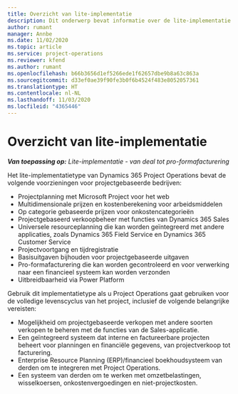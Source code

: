 ```yaml
---
title: Overzicht van lite-implementatie
description: Dit onderwerp bevat informatie over de lite-implementatie van Dynamics 365 Project Operations.
author: rumant
manager: Annbe
ms.date: 11/02/2020
ms.topic: article
ms.service: project-operations
ms.reviewer: kfend
ms.author: rumant
ms.openlocfilehash: b66b3656d1ef5266ede1f62657dbe9b8a63c863a
ms.sourcegitcommit: d33ef0ae39f90fe3b0f6b4524f483e8052057361
ms.translationtype: HT
ms.contentlocale: nl-NL
ms.lasthandoff: 11/03/2020
ms.locfileid: "4365446"
---
```

# <a name="lite-deployment-overview"></a>Overzicht van lite-implementatie

_**Van toepassing op:** Lite-implementatie - van deal tot pro-formafacturering_

Het lite-implementatietype van Dynamics 365 Project Operations bevat de volgende voorzieningen voor projectgebaseerde bedrijven:

- Projectplanning met Microsoft Project voor het web
- Multidimensionale prijzen en kostenberekening voor arbeidsmiddelen
- Op categorie gebaseerde prijzen voor onkostencategorieën
- Projectgebaseerd verkoopbeheer met functies van Dynamics 365 Sales
- Universele resourceplanning die kan worden geïntegreerd met andere applicaties, zoals Dynamics 365 Field Service en Dynamics 365 Customer Service
- Projectvoortgang en tijdregistratie
- Basisuitgaven bijhouden voor projectgebaseerde uitgaven
- Pro-formafacturering die kan worden gecontroleerd en voor verwerking naar een financieel systeem kan worden verzonden
- Uitbreidbaarheid via Power Platform

Gebruik dit implementatietype als u Project Operations gaat gebruiken voor de volledige levenscyclus van het project, inclusief de volgende belangrijke vereisten:

- Mogelijkheid om projectgebaseerde verkopen met andere soorten verkopen te beheren met de functies van de Sales-applicatie.
- Een geïntegreerd systeem dat interne en factureerbare projecten beheert voor planningen en financiële gegevens, van projectverkoop tot facturering.
- Enterprise Resource Planning (ERP)/financieel boekhoudsysteem van derden om te integreren met Project Operations.
- Een systeem van derden om te werken met omzetbelastingen, wisselkoersen, onkostenvergoedingen en niet-projectkosten.
